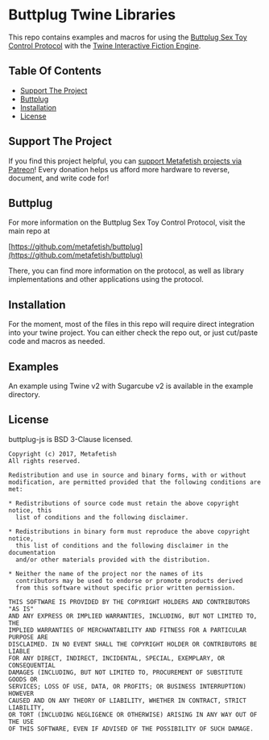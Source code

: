 # Buttplug Twine Libraries

This repo contains examples and macros for using the [Buttplug Sex Toy
Control Protocol](https://github.com/metafetish/buttplug) with the
[Twine Interactive Fiction Engine](http://twinery.org).

## Table Of Contents

- [Support The Project](#support-the-project)
- [Buttplug](#buttplug)
- [Installation](#installation)
- [License](#license)

## Support The Project

If you find this project helpful, you can [support Metafetish projects
via Patreon](http://patreon.com/qdot)! Every donation helps us afford
more hardware to reverse, document, and write code for!

## Buttplug

For more information on the Buttplug Sex Toy Control Protocol, visit
the main repo at

[https://github.com/metafetish/buttplug](https://github.com/metafetish/buttplug)

There, you can find more information on the protocol, as well as
library implementations and other applications using the protocol.

## Installation

For the moment, most of the files in this repo will require direct
integration into your twine project. You can either check the repo
out, or just cut/paste code and macros as needed.

## Examples

An example using Twine v2 with Sugarcube v2 is available in the
example directory.

## License

buttplug-js is BSD 3-Clause licensed.

    Copyright (c) 2017, Metafetish
    All rights reserved.
    
    Redistribution and use in source and binary forms, with or without
    modification, are permitted provided that the following conditions are met:
    
    * Redistributions of source code must retain the above copyright notice, this
      list of conditions and the following disclaimer.
    
    * Redistributions in binary form must reproduce the above copyright notice,
      this list of conditions and the following disclaimer in the documentation
      and/or other materials provided with the distribution.
    
    * Neither the name of the project nor the names of its
      contributors may be used to endorse or promote products derived
      from this software without specific prior written permission.
    
    THIS SOFTWARE IS PROVIDED BY THE COPYRIGHT HOLDERS AND CONTRIBUTORS "AS IS"
    AND ANY EXPRESS OR IMPLIED WARRANTIES, INCLUDING, BUT NOT LIMITED TO, THE
    IMPLIED WARRANTIES OF MERCHANTABILITY AND FITNESS FOR A PARTICULAR PURPOSE ARE
    DISCLAIMED. IN NO EVENT SHALL THE COPYRIGHT HOLDER OR CONTRIBUTORS BE LIABLE
    FOR ANY DIRECT, INDIRECT, INCIDENTAL, SPECIAL, EXEMPLARY, OR CONSEQUENTIAL
    DAMAGES (INCLUDING, BUT NOT LIMITED TO, PROCUREMENT OF SUBSTITUTE GOODS OR
    SERVICES; LOSS OF USE, DATA, OR PROFITS; OR BUSINESS INTERRUPTION) HOWEVER
    CAUSED AND ON ANY THEORY OF LIABILITY, WHETHER IN CONTRACT, STRICT LIABILITY,
    OR TORT (INCLUDING NEGLIGENCE OR OTHERWISE) ARISING IN ANY WAY OUT OF THE USE
    OF THIS SOFTWARE, EVEN IF ADVISED OF THE POSSIBILITY OF SUCH DAMAGE.
